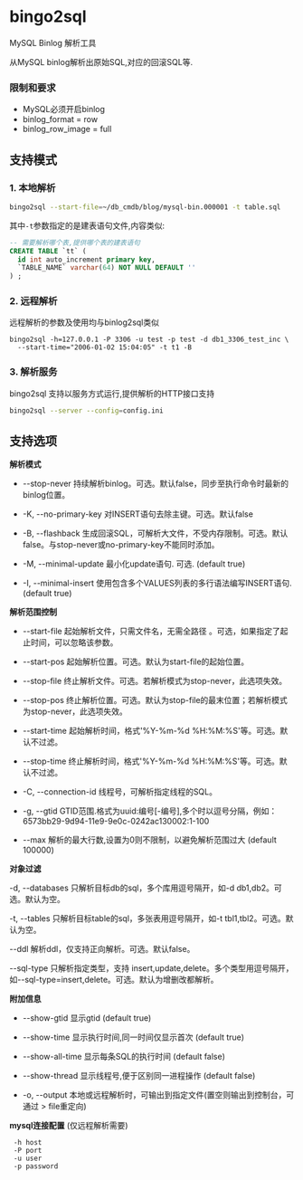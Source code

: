 # bingo2sql
MySQL Binlog 解析工具

从MySQL binlog解析出原始SQL,对应的回滚SQL等.

### 限制和要求

- MySQL必须开启binlog
- binlog_format = row
- binlog_row_image = full

## 支持模式

### 1. 本地解析
```sh
bingo2sql --start-file=~/db_cmdb/blog/mysql-bin.000001 -t table.sql
```
其中`-t`参数指定的是建表语句文件,内容类似:
```sql
-- 需要解析哪个表,提供哪个表的建表语句
CREATE TABLE `tt` (
  id int auto_increment primary key,
  `TABLE_NAME` varchar(64) NOT NULL DEFAULT ''
) ;
```


### 2. 远程解析

远程解析的参数及使用均与binlog2sql类似

```
bingo2sql -h=127.0.0.1 -P 3306 -u test -p test -d db1_3306_test_inc \
  --start-time="2006-01-02 15:04:05" -t t1 -B
```

### 3. 解析服务

bingo2sql 支持以服务方式运行,提供解析的HTTP接口支持

```sh
bingo2sql --server --config=config.ini
```


## 支持选项

**解析模式**

- --stop-never 持续解析binlog。可选。默认false，同步至执行命令时最新的binlog位置。

- -K, --no-primary-key 对INSERT语句去除主键。可选。默认false

- -B, --flashback 生成回滚SQL，可解析大文件，不受内存限制。可选。默认false。与stop-never或no-primary-key不能同时添加。

- -M, --minimal-update 最小化update语句. 可选. (default true)

- -I, --minimal-insert 使用包含多个VALUES列表的多行语法编写INSERT语句. (default true)

**解析范围控制**

- --start-file 起始解析文件，只需文件名，无需全路径 。可选，如果指定了起止时间，可以忽略该参数。

- --start-pos 起始解析位置。可选。默认为start-file的起始位置。

- --stop-file 终止解析文件。可选。若解析模式为stop-never，此选项失效。

- --stop-pos 终止解析位置。可选。默认为stop-file的最末位置；若解析模式为stop-never，此选项失效。

- --start-time 起始解析时间，格式'%Y-%m-%d %H:%M:%S'等。可选。默认不过滤。

- --stop-time 终止解析时间，格式'%Y-%m-%d %H:%M:%S'等。可选。默认不过滤。

- -C, --connection-id 线程号，可解析指定线程的SQL。

- -g, --gtid GTID范围.格式为uuid:编号[-编号],多个时以逗号分隔，例如：6573bb29-9d94-11e9-9e0c-0242ac130002:1-100

- --max 解析的最大行数,设置为0则不限制，以避免解析范围过大 (default 100000)

**对象过滤**

-d, --databases 只解析目标db的sql，多个库用逗号隔开，如-d db1,db2。可选。默认为空。

-t, --tables 只解析目标table的sql，多张表用逗号隔开，如-t tbl1,tbl2。可选。默认为空。

--ddl 解析ddl，仅支持正向解析。可选。默认false。

--sql-type 只解析指定类型，支持 insert,update,delete。多个类型用逗号隔开，如--sql-type=insert,delete。可选。默认为增删改都解析。


**附加信息**

- --show-gtid            显示gtid (default true)

- --show-time            显示执行时间,同一时间仅显示首次 (default true)

- --show-all-time        显示每条SQL的执行时间 (default false)

- --show-thread          显示线程号,便于区别同一进程操作 (default false)

- -o, --output          本地或远程解析时，可输出到指定文件(置空则输出到控制台，可通过 > file重定向)

**mysql连接配置** (仅远程解析需要)

```
 -h host
 -P port
 -u user
 -p password
```
